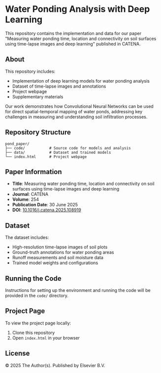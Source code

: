 # Water Ponding Analysis with Deep Learning

This repository contains the implementation and data for our paper "Measuring water ponding time, location and connectivity on soil surfaces using time-lapse images and deep learning" published in CATENA.

## About

This repository includes:
- Implementation of deep learning models for water ponding analysis
- Dataset of time-lapse images and annotations
- Project webpage
- Supplementary materials

Our work demonstrates how Convolutional Neural Networks can be used for direct spatial-temporal mapping of water ponds, addressing key challenges in measuring and understanding soil infiltration processes.

## Repository Structure

```
pond_paper/
├── code/           # Source code for models and analysis
├── data/           # Dataset and trained models
└── index.html      # Project webpage
```

## Paper Information

- **Title**: Measuring water ponding time, location and connectivity on soil surfaces using time-lapse images and deep learning
- **Journal**: CATENA
- **Volume**: 254
- **Publication Date**: 30 June 2025
- **DOI**: [10.1016/j.catena.2025.108919](https://doi.org/10.1016/j.catena.2025.108919)

## Dataset

The dataset includes:
- High-resolution time-lapse images of soil plots
- Ground-truth annotations for water ponding areas
- Runoff measurements and soil moisture data
- Trained model weights and configurations

## Running the Code

Instructions for setting up the environment and running the code will be provided in the `code/` directory.

## Project Page

To view the project page locally:
1. Clone this repository
2. Open `index.html` in your browser

## License

© 2025 The Author(s). Published by Elsevier B.V.
